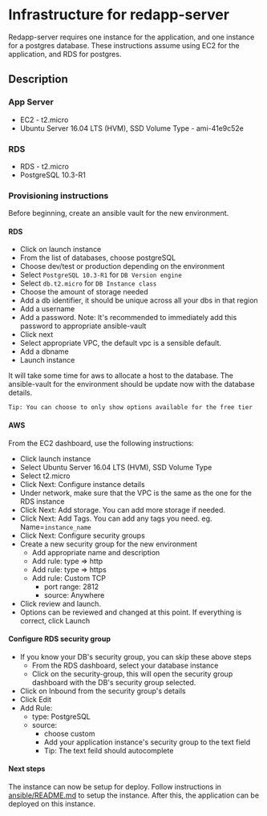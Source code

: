 # Infrastructure for redapp-server

Redapp-server requires one instance for the application, and one instance for a postgres database.
These instructions assume using EC2 for the application, and RDS for postgres. 

## Description

### App Server
- EC2 - t2.micro
- Ubuntu Server 16.04 LTS (HVM), SSD Volume Type - ami-41e9c52e

### RDS
- RDS - t2.micro
- PostgreSQL 10.3-R1

### Provisioning instructions 
Before beginning, create an ansible vault for the new environment.

#### RDS
- Click on launch instance
- From the list of databases, choose postgreSQL
- Choose dev/test or production depending on the environment
- Select `PostgreSQL 10.3-R1` for `DB Version engine`
- Select `db.t2.micro` for `DB Instance class`
- Choose the amount of storage needed
- Add a db identifier, it should be unique across all your dbs in that region
- Add a username
- Add a password. Note: It's recommended to immediately add this password to appropriate ansible-vault
- Click next
- Select appropriate VPC, the default vpc is a sensible default.
- Add a dbname
- Launch instance

It will take some time for aws to allocate a host to the database. 
The ansible-vault for the environment should be update now with the database details.

```
Tip: You can choose to only show options available for the free tier
```

#### AWS
From the EC2 dashboard, use the following instructions: 

- Click launch instance 
- Select Ubuntu Server 16.04 LTS (HVM), SSD Volume Type
- Select t2.micro
- Click Next: Configure instance details
- Under network, make sure that the VPC is the same as the one for the RDS instance
- Click Next: Add storage. You can add more storage if needed.
- Click Next: Add Tags. You can add any tags you need. eg. Name=`instance_name`
- Click Next: Configure security groups
- Create a new security group for the new environment
  - Add appropriate name and description
  - Add rule: type => http
  - Add rule: type => https
  - Add rule: Custom TCP
    - port range: 2812
    - source: Anywhere
- Click review and launch.
- Options can be reviewed and changed at this point. If everything is correct, click Launch

#### Configure RDS security group
- If you know your DB's security group, you can skip these above steps
  - From the RDS dashboard, select your database instance
  - Click on the security-group, this will open the security group dashboard with the DB's security group selected.
- Click on Inbound from the security group's details
- Click Edit
- Add Rule: 
  - type: PostgreSQL
  - source:
    - choose custom
    - Add your application instance's security group to the text field
    - Tip: The text feild should autocomplete

#### Next steps 
The instance can now be setup for deploy. 
Follow instructions in [ansible/README.md](ansible/README.md) to setup the instance.
After this, the application can be deployed on this instance.
